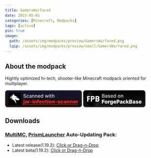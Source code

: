 ```yaml
---
title: GamersWarfared
date: 2023-05-01
categories: [Minecraft, Modpacks]
tags: [active]
pin: true
image:
  path: /assets/img/modpacks/preview/GamersWarfared.png
  lqip: /assets/img/modpacks/preview/small/GamersWarfared.png
---
```

## About the modpack
Hightly optimized hi-tech, shooter-like Minecraft modpack oriented for multiplayer.

<img alt="Scanned with jar-infection-scanner" height="56" src="/assets/svg/badges/jar-infection-scanner.svg">
<img alt="Based on ForgePackBase" height="56" src="/assets/svg/badges/ForgePackBase.svg">

## Downloads
### [MultiMC](https://multimc.org/), [PrismLauncher](https://prismlauncher.org/) Auto-Updating Pack:
- Latest release(1.19.2): [Click or Drag-n-Drop](/GamersWarfared/GamersWarfared.zip)
- Latest beta(1.19.2): [Click or Drag-n-Drop](/GamersWarfared/GamersWarfared-Beta.zip)
